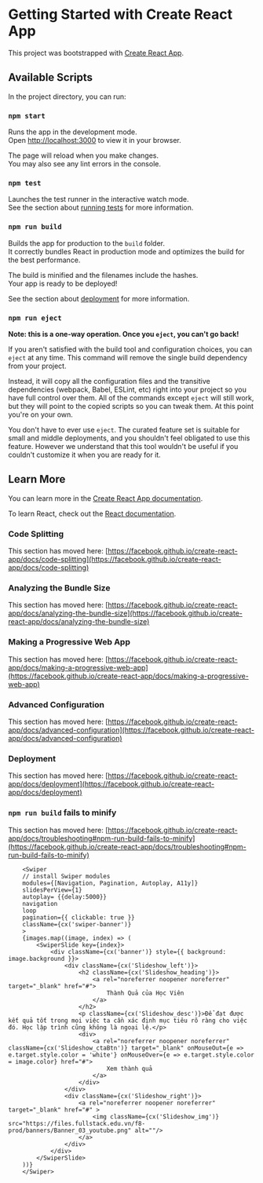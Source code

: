# Getting Started with Create React App

This project was bootstrapped with [Create React App](https://github.com/facebook/create-react-app).

## Available Scripts

In the project directory, you can run:

### `npm start`

Runs the app in the development mode.\
Open [http://localhost:3000](http://localhost:3000) to view it in your browser.

The page will reload when you make changes.\
You may also see any lint errors in the console.

### `npm test`

Launches the test runner in the interactive watch mode.\
See the section about [running tests](https://facebook.github.io/create-react-app/docs/running-tests) for more information.

### `npm run build`

Builds the app for production to the `build` folder.\
It correctly bundles React in production mode and optimizes the build for the best performance.

The build is minified and the filenames include the hashes.\
Your app is ready to be deployed!

See the section about [deployment](https://facebook.github.io/create-react-app/docs/deployment) for more information.

### `npm run eject`

**Note: this is a one-way operation. Once you `eject`, you can't go back!**

If you aren't satisfied with the build tool and configuration choices, you can `eject` at any time. This command will remove the single build dependency from your project.

Instead, it will copy all the configuration files and the transitive dependencies (webpack, Babel, ESLint, etc) right into your project so you have full control over them. All of the commands except `eject` will still work, but they will point to the copied scripts so you can tweak them. At this point you're on your own.

You don't have to ever use `eject`. The curated feature set is suitable for small and middle deployments, and you shouldn't feel obligated to use this feature. However we understand that this tool wouldn't be useful if you couldn't customize it when you are ready for it.

## Learn More

You can learn more in the [Create React App documentation](https://facebook.github.io/create-react-app/docs/getting-started).

To learn React, check out the [React documentation](https://reactjs.org/).

### Code Splitting

This section has moved here: [https://facebook.github.io/create-react-app/docs/code-splitting](https://facebook.github.io/create-react-app/docs/code-splitting)

### Analyzing the Bundle Size

This section has moved here: [https://facebook.github.io/create-react-app/docs/analyzing-the-bundle-size](https://facebook.github.io/create-react-app/docs/analyzing-the-bundle-size)

### Making a Progressive Web App

This section has moved here: [https://facebook.github.io/create-react-app/docs/making-a-progressive-web-app](https://facebook.github.io/create-react-app/docs/making-a-progressive-web-app)

### Advanced Configuration

This section has moved here: [https://facebook.github.io/create-react-app/docs/advanced-configuration](https://facebook.github.io/create-react-app/docs/advanced-configuration)

### Deployment

This section has moved here: [https://facebook.github.io/create-react-app/docs/deployment](https://facebook.github.io/create-react-app/docs/deployment)

### `npm run build` fails to minify

This section has moved here: [https://facebook.github.io/create-react-app/docs/troubleshooting#npm-run-build-fails-to-minify](https://facebook.github.io/create-react-app/docs/troubleshooting#npm-run-build-fails-to-minify)


        <Swiper
        // install Swiper modules
        modules={[Navigation, Pagination, Autoplay, A11y]}
        slidesPerView={1}
        autoplay= {{delay:5000}}
        navigation
        loop
        pagination={{ clickable: true }}
        className={cx('swiper-banner')}
        >
        {images.map((image, index) => ( 
            <SwiperSlide key={index}>
                <div className={cx('banner')} style={{ background: image.background }}>
                    <div className={cx('Slideshow_left')}>
                        <h2 className={cx('Slideshow_heading')}>
                            <a rel="noreferrer noopener noreferrer" target="_blank" href="#">
                                Thành Quả của Học Viên
                            </a>
                        </h2>
                        <p className={cx('Slideshow_desc')}>Để đạt được kết quả tốt trong mọi việc ta cần xác định mục tiêu rõ ràng cho việc đó. Học lập trình cũng không là ngoại lệ.</p>
                        <div>
                            <a rel="noreferrer noopener noreferrer" className={cx('Slideshow_ctaBtn')} target="_blank" onMouseOut={e => e.target.style.color = 'white'} onMouseOver={e => e.target.style.color = image.color} href="#">
                                Xem thành quả
                            </a>
                        </div>
                    </div>
                    <div className={cx('Slideshow_right')}>
                        <a rel="noreferrer noopener noreferrer" target="_blank" href="#" >
                            <img className={cx('Slideshow_img')} src="https://files.fullstack.edu.vn/f8-prod/banners/Banner_03_youtube.png" alt=""/>
                        </a>
                    </div>
                </div>
            </SwiperSlide>
        ))}
        </Swiper>